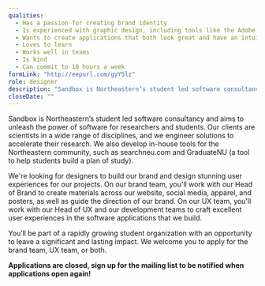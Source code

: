 ```yaml
---
qualities:
  - Has a passion for creating brand identity
  - Is experienced with graphic design, including tools like the Adobe suite, Figma, etc.
  - Wants to create applications that both look great and have an intuitive user experience
  - Loves to learn
  - Works well in teams
  - Is kind
  - Can commit to 10 hours a week
formLink: "http://eepurl.com/gyY5lz"
role: designer
description: "Sandbox is Northeastern’s student led software consultancy and aims to unleash the power of software for researchers and students. Our clients are scientists in a wide range of disciplines, and we engineer solutions to accelerate their research. We also develop in-house tools for the Northeastern community, such as searchneu.com and GraduateNU (a tool to help students build a plan of study)."
closeDate: ""
---
```


Sandbox is Northeastern’s student led software consultancy and aims to unleash the power of software for researchers and students. Our clients are scientists in a wide range of disciplines, and we engineer solutions to accelerate their research. We also develop in-house tools for the Northeastern community, such as searchneu.com and GraduateNU (a tool to help students build a plan of study).

We're looking for designers to build our brand and design stunning user experiences for our projects. On our brand team, you'll work with our Head of Brand to create materials across our website, social media, apparel, and posters, as well as guide the direction of our brand. On our UX team, you'll work with our Head of UX and our development teams to craft excellent user experiences in the software applications that we build.

You’ll be part of a rapidly growing student organization with an opportunity to leave a significant and lasting impact. We welcome you to apply for the brand team, UX team, or both.

__Applications are closed, sign up for the mailing list to be notified when applications open again!__